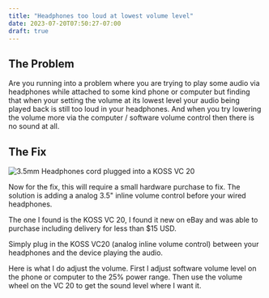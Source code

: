 ```yaml
---
title: "Headphones too loud at lowest volume level"
date: 2023-07-20T07:50:27-07:00
draft: true
---
```


## The Problem

Are you running into a problem where you are trying to play some audio via headphones while attached to some kind phone or computer but finding that when 
 your setting the volume at its lowest level your audio being played back is still too loud in your headphones. And when you try lowering the volume  more via the computer / software volume control then there is no sound at all.


## The Fix

![3.5mm Headphones cord plugged into a KOSS VC 20](KOSS_VC_20.png)

Now for the fix, this will require a small hardware purchase to fix. The solution is adding a analog 3.5" inline volume control before your wired headphones.

The one I found is the KOSS VC 20, I found  it new on eBay and was able to purchase including delivery for less than $15 USD. 

Simply plug in the KOSS VC20  (analog inline volume control) between your headphones and the device playing the audio.

Here is what I do adjust the volume.  First I adjust software volume level on the phone or computer to the 25% power range. Then use the volume wheel on the VC 20 to get the sound level where I want it. 